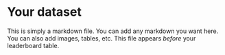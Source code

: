 # Your dataset

This is simply a markdown file. You can add any markdown you want here. You can also add images, tables, etc.
This file appears _before_ your leaderboard table.
